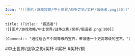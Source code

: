 ```yaml
---
Icon: "![[图片/游戏攻略/中土世界/战争之影/奖杯/锻造者.png|30]]"
---
```

```ad-common-bronze-trophy
title: (Title:: "锻造者")
![[图片/游戏攻略/中土世界/战争之影/奖杯/锻造者.png|100]]

(Comment:: "通过组合三个同等级的宝石，来锻造一个更高等级的宝石。")
```

#中土世界/战争之影/奖杯 #奖杯 #奖杯/铜
